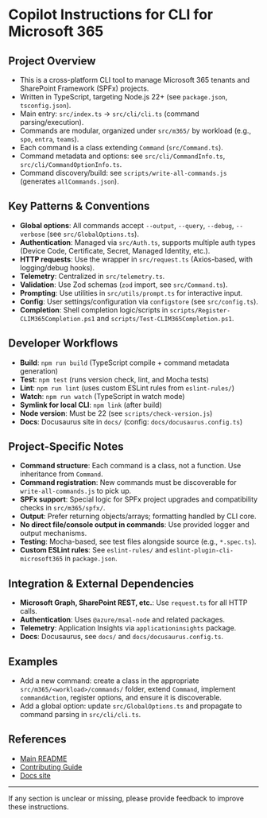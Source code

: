 # Copilot Instructions for CLI for Microsoft 365

## Project Overview
- This is a cross-platform CLI tool to manage Microsoft 365 tenants and SharePoint Framework (SPFx) projects.
- Written in TypeScript, targeting Node.js 22+ (see `package.json`, `tsconfig.json`).
- Main entry: `src/index.ts` → `src/cli/cli.ts` (command parsing/execution).
- Commands are modular, organized under `src/m365/` by workload (e.g., `spo`, `entra`, `teams`).
- Each command is a class extending `Command` (`src/Command.ts`).
- Command metadata and options: see `src/cli/CommandInfo.ts`, `src/cli/CommandOptionInfo.ts`.
- Command discovery/build: see `scripts/write-all-commands.js` (generates `allCommands.json`).

## Key Patterns & Conventions
- **Global options**: All commands accept `--output`, `--query`, `--debug`, `--verbose` (see `src/GlobalOptions.ts`).
- **Authentication**: Managed via `src/Auth.ts`, supports multiple auth types (Device Code, Certificate, Secret, Managed Identity, etc.).
- **HTTP requests**: Use the wrapper in `src/request.ts` (Axios-based, with logging/debug hooks).
- **Telemetry**: Centralized in `src/telemetry.ts`.
- **Validation**: Use Zod schemas (`zod` import, see `src/Command.ts`).
- **Prompting**: Use utilities in `src/utils/prompt.ts` for interactive input.
- **Config**: User settings/configuration via `configstore` (see `src/config.ts`).
- **Completion**: Shell completion logic/scripts in `scripts/Register-CLIM365Completion.ps1` and `scripts/Test-CLIM365Completion.ps1`.

## Developer Workflows
- **Build**: `npm run build` (TypeScript compile + command metadata generation)
- **Test**: `npm test` (runs version check, lint, and Mocha tests)
- **Lint**: `npm run lint` (uses custom ESLint rules from `eslint-rules/`)
- **Watch**: `npm run watch` (TypeScript in watch mode)
- **Symlink for local CLI**: `npm link` (after build)
- **Node version**: Must be 22 (see `scripts/check-version.js`)
- **Docs**: Docusaurus site in `docs/` (config: `docs/docusaurus.config.ts`)

## Project-Specific Notes
- **Command structure**: Each command is a class, not a function. Use inheritance from `Command`.
- **Command registration**: New commands must be discoverable for `write-all-commands.js` to pick up.
- **SPFx support**: Special logic for SPFx project upgrades and compatibility checks in `src/m365/spfx/`.
- **Output**: Prefer returning objects/arrays; formatting handled by CLI core.
- **No direct file/console output in commands**: Use provided logger and output mechanisms.
- **Testing**: Mocha-based, see test files alongside source (e.g., `*.spec.ts`).
- **Custom ESLint rules**: See `eslint-rules/` and `eslint-plugin-cli-microsoft365` in `package.json`.

## Integration & External Dependencies
- **Microsoft Graph, SharePoint REST, etc.**: Use `request.ts` for all HTTP calls.
- **Authentication**: Uses `@azure/msal-node` and related packages.
- **Telemetry**: Application Insights via `applicationinsights` package.
- **Docs**: Docusaurus, see `docs/` and `docs/docusaurus.config.ts`.

## Examples
- Add a new command: create a class in the appropriate `src/m365/<workload>/commands/` folder, extend `Command`, implement `commandAction`, register options, and ensure it is discoverable.
- Add a global option: update `src/GlobalOptions.ts` and propagate to command parsing in `src/cli/cli.ts`.

## References
- [Main README](../README.md)
- [Contributing Guide](../CONTRIBUTING.md)
- [Docs site](https://pnp.github.io/cli-microsoft365/)

---

If any section is unclear or missing, please provide feedback to improve these instructions.
